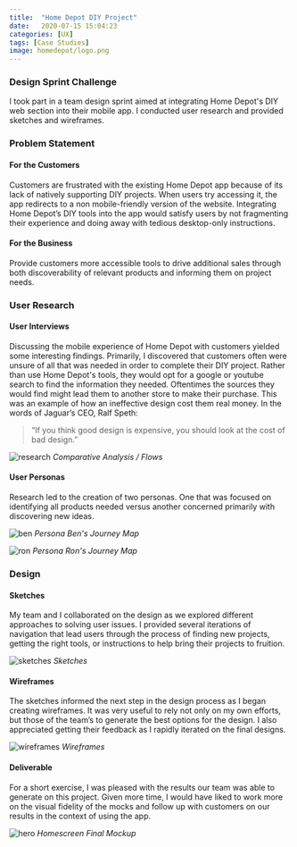 ```yaml
---
title:  "Home Depot DIY Project"
date:   2020-07-15 15:04:23 
categories: [UX]
tags: [Case Studies]
image: homedepot/logo.png
---
```

### Design Sprint Challenge

I took part in a team design sprint aimed at integrating Home Depot's DIY web section into their mobile app. I conducted user research and provided sketches and wireframes.

### Problem Statement
#### For the Customers
Customers are frustrated with the existing Home Depot app because of its lack of natively supporting DIY projects. When users try  accessing it, the app redirects to a non mobile-friendly version of the website. Integrating Home Depot’s DIY tools into the app would satisfy users by not fragmenting their experience and doing away with tedious desktop-only instructions.

#### For the Business
Provide customers more accessible tools to drive additional sales through both discoverability of relevant products and informing them on project needs.

### User Research
#### User Interviews
Discussing the mobile experience of Home Depot with customers yielded some interesting findings. Primarily, I discovered that customers often were unsure of all that was needed in order to complete their DIY project. Rather than use Home Depot's tools, they would opt for a google or youtube search to find the information they needed. Oftentimes the sources they would find might lead them to another store to make their purchase. This was an example of how an ineffective design cost them real money. In the words of Jaguar’s CEO, Ralf Speth:

> “If you think good design is expensive, you should look at the cost of bad design.”

![research](/images/homedepot/research.png)
*Comparative Analysis / Flows*

#### User Personas
Research led to the creation of two personas. One that was focused on identifying all products needed versus another concerned primarily with discovering new ideas.  

![ben](/images/homedepot/ben.png)
*Persona Ben's Journey Map*

![ron](/images/homedepot/ron.png)
*Persona Ron's Journey Map*


### Design
#### Sketches
My team and I collaborated on the design as we explored different approaches to solving user issues. I provided several iterations of navigation that lead users through the process of finding new projects, getting the right tools, or instructions to help bring their projects to fruition.

![sketches](/images/homedepot/sketches.png)
*Sketches*

#### Wireframes
The sketches informed the next step in the design process as I began creating wireframes. It was very useful to rely not only on my own efforts, but those of the team’s to generate the best options for the design. I also appreciated getting their feedback as I rapidly iterated on the final designs.

![wireframes](/images/homedepot/wireframes.png)
*Wireframes*

#### Deliverable
For a short exercise, I was pleased with the results our team was able to generate on this project. Given more time, I would have liked to work more on the visual fidelity of the mocks and follow up with customers on our results in the context of using the app.

![hero](/images/homedepot/hero.png)
*Homescreen Final Mockup*
